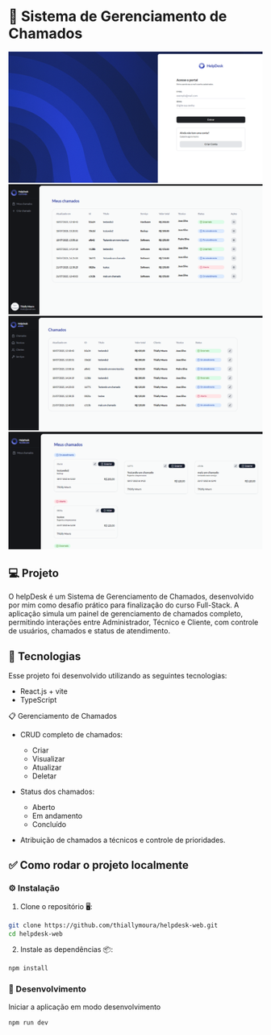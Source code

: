 <h1> 🚀 Sistema de Gerenciamento de Chamados </h1>

<p align="center">
  <img alt="login" src="./src/assets/loginpage.png">
  <img alt="login" src="./src/assets/customer.png">
   <img alt="login" src="./src/assets/admin.png">
    <img alt="login" src="./src/assets/technician.png">
</p>

## 💻 Projeto

O helpDesk é um Sistema de Gerenciamento de Chamados, desenvolvido por mim como desafio prático para finalização do curso Full-Stack.
A aplicação simula um painel de gerenciamento de chamados completo, permitindo interações entre Administrador, Técnico e Cliente, com controle de usuários, chamados e status de atendimento.

## 🚀 Tecnologias

Esse projeto foi desenvolvido utilizando as seguintes tecnologias:

- React.js + vite
- TypeScript

📋 Gerenciamento de Chamados

- CRUD completo de chamados:

  - Criar
  - Visualizar
  - Atualizar
  - Deletar

- Status dos chamados:

  - Aberto
  - Em andamento
  - Concluído

- Atribuição de chamados a técnicos e controle de prioridades.

## ✅ Como rodar o projeto localmente

### ⚙️ Instalação

1. Clone o repositório 🖥️:

```sh
git clone https://github.com/thiallymoura/helpdesk-web.git
cd helpdesk-web
```

2. Instale as dependências 📦:

```sh
npm install
```

### 🚧 Desenvolvimento

Iniciar a aplicação em modo desenvolvimento

```sh
npm run dev
```

